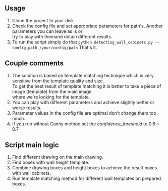 ## Usage
1. Clone the project to your disk.
2. Check the config file and set appropriate parameters for path's. Another parameters you can leave as is or<br />try to play with themand obtain different results.
3. To run the script simply do that ```python detecting_wall_cabinets.py --config_path /your/config/path``` That's it.

## Couple comments
1. The solution is based on template matching technique which is very sensitive from the template quality and size.<br />To get the best result of template matching it is better to take a piece of image (template) from the main image<br />where we're looking for the template.  
2. You can play with different parameters and achieve slightly better or worse results.
3. Parameter values in the config file are optimal don't change them too much.
4. If you run without Canny method set the _confidence_threshold_ to 0.6 ~ 0.7

## Script main logic
1. Find different drawing on the main drawing.
2. Find boxes with wall height template.
3. Combine drawing boxes and height boxes to achieve the result boxes with wall cabinets.
4. Run template matching method for different wall templates on prepared boxes.

